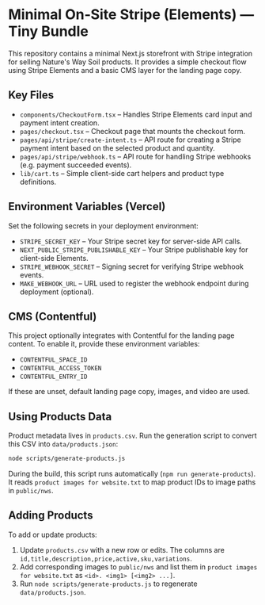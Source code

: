 # Minimal On‑Site Stripe (Elements) — Tiny Bundle

This repository contains a minimal Next.js storefront with Stripe integration for selling Nature's Way Soil products.  It provides a simple checkout flow using Stripe Elements and a basic CMS layer for the landing page copy.

## Key Files

- `components/CheckoutForm.tsx` – Handles Stripe Elements card input and payment intent creation.
- `pages/checkout.tsx` – Checkout page that mounts the checkout form.
- `pages/api/stripe/create-intent.ts` – API route for creating a Stripe payment intent based on the selected product and quantity.
- `pages/api/stripe/webhook.ts` – API route for handling Stripe webhooks (e.g. payment succeeded events).
- `lib/cart.ts` – Simple client-side cart helpers and product type definitions.

## Environment Variables (Vercel)

Set the following secrets in your deployment environment:

- `STRIPE_SECRET_KEY` – Your Stripe secret key for server-side API calls.
- `NEXT_PUBLIC_STRIPE_PUBLISHABLE_KEY` – Your Stripe publishable key for client-side Elements.
- `STRIPE_WEBHOOK_SECRET` – Signing secret for verifying Stripe webhook events.
- `MAKE_WEBHOOK_URL` – URL used to register the webhook endpoint during deployment (optional).

## CMS (Contentful)

This project optionally integrates with Contentful for the landing page content.  To enable it, provide these environment variables:

- `CONTENTFUL_SPACE_ID`
- `CONTENTFUL_ACCESS_TOKEN`
- `CONTENTFUL_ENTRY_ID`

If these are unset, default landing page copy, images, and video are used.

## Using Products Data

Product metadata lives in `products.csv`.  Run the generation script to convert this CSV into `data/products.json`:

```bash
node scripts/generate-products.js
```

During the build, this script runs automatically (`npm run generate-products`).  It reads `product images for website.txt` to map product IDs to image paths in `public/nws`.

## Adding Products

To add or update products:

1. Update `products.csv` with a new row or edits.  The columns are `id,title,description,price,active,sku,variations`.
2. Add corresponding images to `public/nws` and list them in `product images for website.txt` as `<id>. <img1> [<img2> ...]`.
3. Run `node scripts/generate-products.js` to regenerate `data/products.json`.
